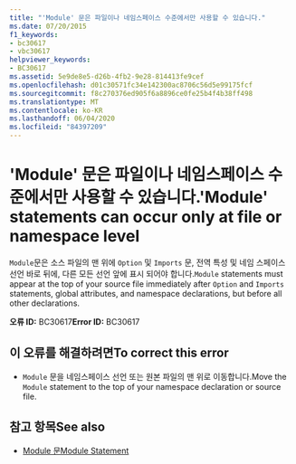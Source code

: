 ```yaml
---
title: "'Module' 문은 파일이나 네임스페이스 수준에서만 사용할 수 있습니다."
ms.date: 07/20/2015
f1_keywords:
- bc30617
- vbc30617
helpviewer_keywords:
- BC30617
ms.assetid: 5e9de8e5-d26b-4fb2-9e28-814413fe9cef
ms.openlocfilehash: d01c30571fc34e142300ac8706c56d5e99175fcf
ms.sourcegitcommit: f8c270376ed905f6a8896ce0fe25b4f4b38ff498
ms.translationtype: MT
ms.contentlocale: ko-KR
ms.lasthandoff: 06/04/2020
ms.locfileid: "84397209"
---
```

# <a name="module-statements-can-occur-only-at-file-or-namespace-level"></a><span data-ttu-id="8bf2b-102">'Module' 문은 파일이나 네임스페이스 수준에서만 사용할 수 있습니다.</span><span class="sxs-lookup"><span data-stu-id="8bf2b-102">'Module' statements can occur only at file or namespace level</span></span>
<span data-ttu-id="8bf2b-103">`Module`문은 소스 파일의 맨 위에 `Option` 및 `Imports` 문, 전역 특성 및 네임 스페이스 선언 바로 뒤에, 다른 모든 선언 앞에 표시 되어야 합니다.</span><span class="sxs-lookup"><span data-stu-id="8bf2b-103">`Module` statements must appear at the top of your source file immediately after `Option` and `Imports` statements, global attributes, and namespace declarations, but before all other declarations.</span></span>  
  
 <span data-ttu-id="8bf2b-104">**오류 ID:** BC30617</span><span class="sxs-lookup"><span data-stu-id="8bf2b-104">**Error ID:** BC30617</span></span>  
  
## <a name="to-correct-this-error"></a><span data-ttu-id="8bf2b-105">이 오류를 해결하려면</span><span class="sxs-lookup"><span data-stu-id="8bf2b-105">To correct this error</span></span>  
  
- <span data-ttu-id="8bf2b-106">`Module` 문을 네임스페이스 선언 또는 원본 파일의 맨 위로 이동합니다.</span><span class="sxs-lookup"><span data-stu-id="8bf2b-106">Move the `Module` statement to the top of your namespace declaration or source file.</span></span>  
  
## <a name="see-also"></a><span data-ttu-id="8bf2b-107">참고 항목</span><span class="sxs-lookup"><span data-stu-id="8bf2b-107">See also</span></span>

- [<span data-ttu-id="8bf2b-108">Module 문</span><span class="sxs-lookup"><span data-stu-id="8bf2b-108">Module Statement</span></span>](../statements/module-statement.md)
